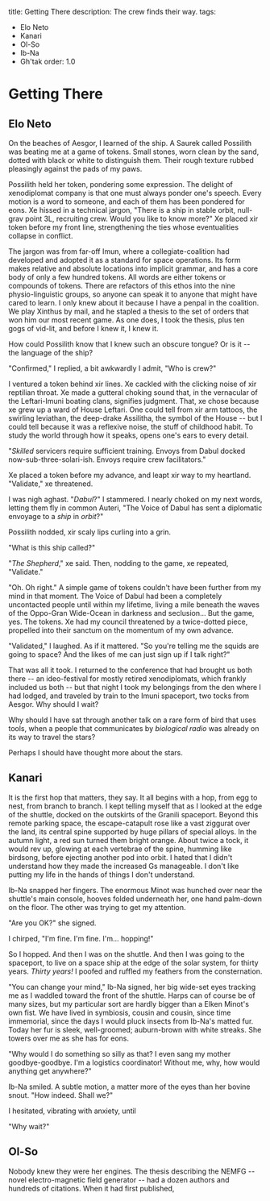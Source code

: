 title: Getting There
description: The crew finds their way.
tags:
- Elo Neto
- Kanari
- Ol-So
- Ib-Na
- Gh'tak
order: 1.0

# Getting There

## Elo Neto

On the beaches of Aesgor, I learned of the ship. A Saurek called Possilith was beating me at a game of tokens. Small stones, worn clean by the sand, dotted with black or white to distinguish them. Their rough texture rubbed pleasingly against the pads of my paws.

Possilith held her token, pondering some expression. The delight of xenodiplomat company is that one must always ponder one's speech. Every motion is a word to someone, and each of them has been pondered for eons. Xe hissed in a technical jargon, "There is a ship in stable orbit, null-grav point 3L, recruiting crew. Would you like to know more?" Xe placed xir token before my front line, strengthening the ties whose eventualities collapse in conflict.

The jargon was from far-off Imun, where a collegiate-coalition had developed and adopted it as a standard for space operations. Its form makes relative and absolute locations into implicit grammar, and has a core body of only a few hundred tokens. All words are either tokens or compounds of tokens. There are refactors of this ethos into the nine physio-linguistic groups, so anyone can speak it to anyone that might have cared to learn. I only knew about it because I have a penpal in the coalition. We play Xinthus by mail, and he stapled a thesis to the set of orders that won him our most recent game. As one does, I took the thesis, plus ten gogs of vid-lit, and before I knew it, I knew it.

How could Possilith know that I knew such an obscure tongue? Or is it -- the language of the ship?

"Confirmed," I replied, a bit awkwardly I admit, "Who is crew?"

I ventured a token behind xir lines. Xe cackled with the clicking noise of xir reptilian throat. Xe made a gutteral choking sound that, in the vernacular of the Leftari-Imuni boating clans, signifies judgment. That, xe chose because xe grew up a ward of House Leftari. One could tell from xir arm tattoos, the swirling leviathan, the deep-drake Assilitha, the symbol of the House -- but I could tell because it was a reflexive noise, the stuff of childhood habit. To study the world through how it speaks, opens one's ears to every detail.

"*Skilled* servicers require sufficient training. Envoys from Dabul docked now-sub-three-solari-ish. Envoys require crew facilitators."

Xe placed a token before my advance, and leapt xir way to my heartland. "Validate," xe threatened.

I was nigh aghast. "*Dabul*?" I stammered. I nearly choked on my next words, letting them fly in common Auteri, "The Voice of Dabul has sent a diplomatic envoyage to a *ship* in *orbit*?"

Possilith nodded, xir scaly lips curling into a grin.

"What is this ship called?"

"*The Shepherd*," xe said. Then, nodding to the game, xe repeated, "Validate."

"Oh. Oh right." A simple game of tokens couldn't have been further from my mind in that moment. The Voice of Dabul had been a completely uncontacted people until within my lifetime, living a mile beneath the waves of the Oppo-Gran Wide-Ocean in darkness and seclusion... But the game, yes. The tokens. Xe had my council threatened by a twice-dotted piece, propelled into their sanctum on the momentum of my own advance.

"Validated," I laughed. As if it mattered. "So you're telling me the squids are going to space? And the likes of me can just sign up if I talk right?"

That was all it took. I returned to the conference that had brought us both there -- an ideo-festival for mostly retired xenodiplomats, which frankly included us both -- but that night I took my belongings from the den where I had lodged, and traveled by train to the Imuni spaceport, two tocks from Aesgor. Why should I wait?

Why should I have sat through another talk on a rare form of bird that uses tools, when a people that communicates by *biological radio* was already on its way to travel the stars?

Perhaps I should have thought more about the stars.

## Kanari

It is the first hop that matters, they say. It all begins with a hop, from egg to nest, from branch to branch. I kept telling myself that as I looked at the edge of the shuttle, docked on the outskirts of the Granili spaceport. Beyond this remote parking space, the escape-catapult rose like a vast ziggurat over the land, its central spine supported by huge pillars of special alloys. In the autumn light, a red sun turned them bright orange. About twice a tock, it would rev up, glowing at each vertebrae of the spine, humming like birdsong, before ejecting another pod into orbit. I hated that I didn't understand how they made the increased Gs manageable. I don't like putting my life in the hands of things I don't understand.

Ib-Na snapped her fingers. The enormous Minot was hunched over near the shuttle's main console, hooves folded underneath her, one hand palm-down on the floor. The other was trying to get my attention.

"Are you OK?" she signed.

I chirped, "I'm fine. I'm fine. I'm... hopping!"

So I hopped. And then I was on the shuttle. And then I was going to the spaceport, to live on a space ship at the edge of the solar system, for thirty years. *Thirty years!* I poofed and ruffled my feathers from the consternation.

"You can change your mind," Ib-Na signed, her big wide-set eyes tracking me as I waddled toward the front of the shuttle. Harps can of course be of many sizes, but my particular sort are hardly bigger than a Elken Minot's own fist. We have lived in symbiosis, cousin and cousin, since time immemorial, since the days I would pluck insects from Ib-Na's matted fur. Today her fur is sleek, well-groomed; auburn-brown with white streaks. She towers over me as she has for eons.

"Why would I do something so silly as that? I even sang my mother goodbye-goodbye. I'm a logistics coordinator! Without me, why, how would anything get anywhere?"

Ib-Na smiled. A subtle motion, a matter more of the eyes than her bovine snout. "How indeed. Shall we?"

I hesitated, vibrating with anxiety, until 

"Why wait?"

## Ol-So

Nobody knew they were her engines. The thesis describing the NEMFG -- novel electro-magnetic field generator -- had a dozen authors and hundreds of citations. When it had first published, 